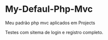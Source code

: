 <h1 text-align="center"> My-Defaul-Php-Mvc </h1>
Meu padrão php mvc aplicados em Projects 

Testes com sitema de login e registro completo.